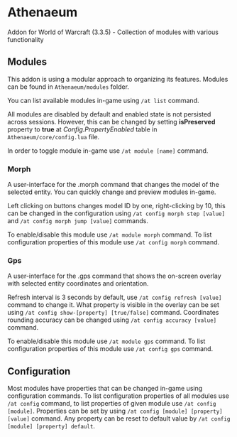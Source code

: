 # Athenaeum
Addon for World of Warcraft (3.3.5) - Collection of modules with various functionality

## Modules
This addon is using a modular approach to organizing its features.
Modules can be found in `Athenaeum/modules` folder.

You can list available modules in-game using `/at list` command.

All modules are disabled by default and enabled state is not persisted across sessions.
However, this can be changed by setting **isPreserved** property to **true** at *Config.PropertyEnabled* table in `Athenaeum/core/config.lua` file.

In order to toggle module in-game use `/at module [name]` command.

### Morph

A user-interface for the .morph command that changes the model of the selected entity.
You can quickly change and preview modules in-game.

Left clicking on buttons changes model ID by one, right-clicking by 10, this can be changed in the configuration using `/at config morph step [value]` and `/at config morph jump [value]` commands.

To enable/disable this module use `/at module morph` command.
To list configuration properties of this module use `/at config morph` command.

### Gps

A user-interface for the .gps command that shows the on-screen overlay with selected entity coordinates and orientation.

Refresh interval is 3 seconds by default, use `/at config refresh [value]` command to change it.
What property is visible in the overlay can be set using `/at config show-[property] [true/false]` command.
Coordinates rounding accuracy can be changed using `/at config accuracy [value]` command.

To enable/disable this module use `/at module gps` command.
To list configuration properties of this module use `/at config gps` command.

## Configuration

Most modules have properties that can be changed in-game using configuration commands.
To list configuration properties of all modules use `/at config` command, to list properties of given module use `/at config [module]`.
Properties can be set by using `/at config [module] [property] [value]` command.
Any property can be reset to default value by `/at config [module] [property] default`.
